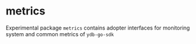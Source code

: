 # metrics

Experimental package `metrics` contains adopter interfaces for monitoring system and common metrics of `ydb-go-sdk`
